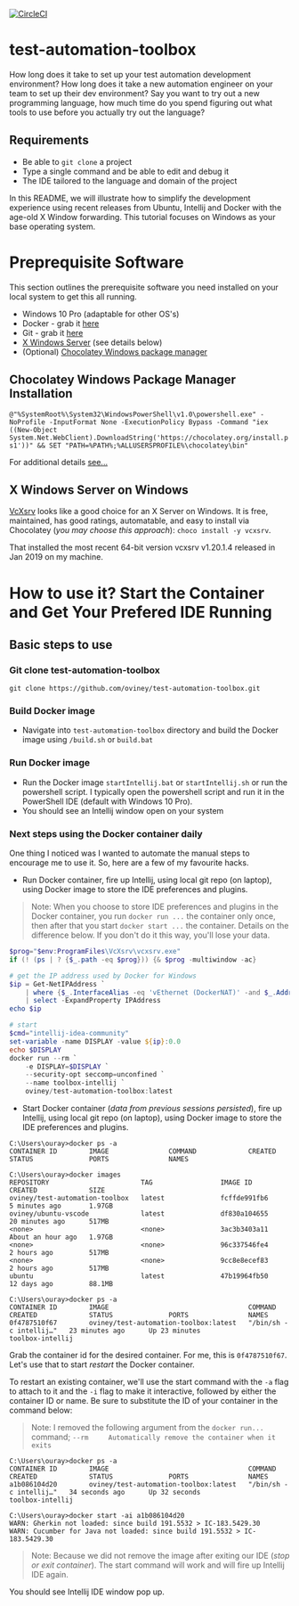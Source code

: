 [![CircleCI](https://circleci.com/gh/oviney/test-automation-toolbox.svg?style=svg)](https://circleci.com/gh/oviney/test-automation-toolbox)

# test-automation-toolbox
How long does it take to set up your test automation development environment? How long does it take a new automation engineer on your team to set up their dev environment? Say you want to try out a new programming language, how much time do you spend figuring out what tools to use before you actually try out the language?

## Requirements
- Be able to `git clone` a project
- Type a single command and be able to edit and debug it
- The IDE tailored to the language and domain of the project

In this README, we will illustrate how to simplify the development experience using recent releases from Ubuntu, Intellij and Docker with the age-old X Window forwarding.  This tutorial focuses on Windows as your base operating system.

# Preprequisite Software
This section outlines the prerequisite software you need installed on your local system to get this all running.
- Windows 10 Pro (adaptable for other OS's)
- Docker - grab it [here](https://hub.docker.com/editions/community/docker-ce-desktop-windows)
- Git - grab it [here](https://git-scm.com/download/win)
- [X Windows Server](https://sourceforge.net/projects/vcxsrv/) (see details below)
- (Optional) [Chocolatey Windows package manager](https://chocolatey.org/)

## Chocolatey Windows Package Manager Installation
`@"%SystemRoot%\System32\WindowsPowerShell\v1.0\powershell.exe" -NoProfile -InputFormat None -ExecutionPolicy Bypass -Command "iex ((New-Object System.Net.WebClient).DownloadString('https://chocolatey.org/install.ps1'))" && SET "PATH=%PATH%;%ALLUSERSPROFILE%\chocolatey\bin"`

For additional details [see...](https://chocolatey.org/install)

## X Windows Server on Windows
[VcXsrv](https://sourceforge.net/projects/vcxsrv/) looks like a good choice for an X Server on Windows. It is free, maintained, has good ratings, automatable, and easy to install via Chocolatey (*you may choose this approach*): `choco install -y vcxsrv`. 

That installed the most recent 64-bit version vcxsrv v1.20.1.4  released in Jan 2019 on my machine.

# How to use it?  Start the Container and Get Your Prefered IDE Running
## Basic steps to use

### Git clone test-automation-toolbox 
`git clone https://github.com/oviney/test-automation-toolbox.git`

### Build Docker image
- Navigate into `test-automation-toolbox` directory and build the Docker image using `/build.sh` or `build.bat`

### Run Docker image
- Run the Docker image  `startIntellij.bat` or `startIntellij.sh` or run the powershell script.  I typically open the powershell script and run it in the PowerShell IDE (default with Windows 10 Pro).  
- You should see an Intellij window open on your system

### Next steps using the Docker container daily
One thing I noticed was I wanted to automate the manual steps to encourage me to use it.  So, here are a few of my favourite hacks.

- Run Docker container, fire up Intellij, using local git repo (on laptop), using Docker image to store the IDE preferences and plugins.  
> Note:  When you choose to store IDE preferences and plugins in the Docker container, you run `docker run ...` the container only once, then after that you start `docker start ...` the container.  Details on the difference below.  If you don't do it this way, you'll lose your data.

```PowerShell # start VcXsrv if it is not started yet
$prog="$env:ProgramFiles\VcXsrv\vcxsrv.exe"
if (! (ps | ? {$_.path -eq $prog})) {& $prog -multiwindow -ac}

# get the IP address used by Docker for Windows
$ip = Get-NetIPAddress `
    | where {$_.InterfaceAlias -eq 'vEthernet (DockerNAT)' -and $_.AddressFamily -eq 'IPv4'} `
    | select -ExpandProperty IPAddress
echo $ip

# start 
$cmd="intellij-idea-community"
set-variable -name DISPLAY -value ${ip}:0.0
echo $DISPLAY
docker run --rm `
    -e DISPLAY=$DISPLAY `
    --security-opt seccomp=unconfined `
    --name toolbox-intellij `
    oviney/test-automation-toolbox:latest 
```
    
 - Start Docker container (*data from previous sessions persisted*), fire up Intellij, using local git repo (on laptop), using Docker image to store the IDE preferences and plugins.
 
 ```Batch
 C:\Users\ouray>docker ps -a
CONTAINER ID        IMAGE               COMMAND             CREATED             STATUS              PORTS               NAMES

C:\Users\ouray>docker images
REPOSITORY                       TAG                 IMAGE ID            CREATED             SIZE
oviney/test-automation-toolbox   latest              fcffde991fb6        5 minutes ago       1.97GB
oviney/ubuntu-vscode             latest              df830a104655        20 minutes ago      517MB
<none>                           <none>              3ac3b3403a11        About an hour ago   1.97GB
<none>                           <none>              96c337546fe4        2 hours ago         517MB
<none>                           <none>              9cc8e8ecef83        2 hours ago         517MB
ubuntu                           latest              47b19964fb50        12 days ago         88.1MB

C:\Users\ouray>docker ps -a
CONTAINER ID        IMAGE                                   COMMAND                  CREATED             STATUS              PORTS               NAMES
0f4787510f67        oviney/test-automation-toolbox:latest   "/bin/sh -c intellij…"   23 minutes ago      Up 23 minutes                           toolbox-intellij
 ```
 
 Grab the container id for the desired container.  For me, this is `0f4787510f67`.  Let's use that to start *restart* the Docker container.
 
To restart an existing container, we'll use the start command with the `-a` flag to attach to it and the `-i` flag to make it interactive, followed by either the container ID or name. Be sure to substitute the ID of your container in the command below:

> Note:  I removed the following argument from the `docker run...` command; ```--rm		Automatically remove the container when it exits```

 ```Batch
 C:\Users\ouray>docker ps -a
CONTAINER ID        IMAGE                                   COMMAND                  CREATED             STATUS              PORTS               NAMES
a1b086104d20        oviney/test-automation-toolbox:latest   "/bin/sh -c intellij…"   34 seconds ago      Up 32 seconds                           toolbox-intellij

C:\Users\ouray>docker start -ai a1b086104d20
WARN: Gherkin not loaded: since build 191.5532 > IC-183.5429.30
WARN: Cucumber for Java not loaded: since build 191.5532 > IC-183.5429.30
 ```

> Note:  Because we did not remove the image after exiting our IDE (*stop or exit container*).  The start command will work and will fire up Intellij IDE again.

You should see Intellij IDE window pop up. 
